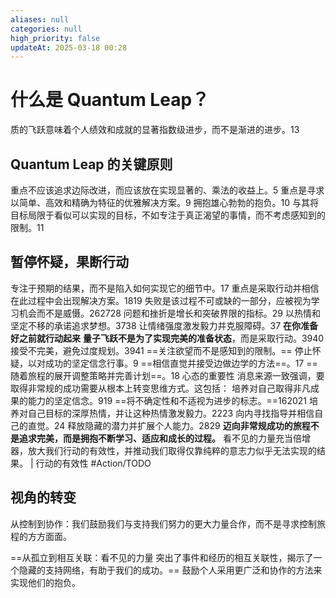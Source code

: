 ```yaml
---
aliases: null
categories: null
high_priority: false
updateAt: 2025-03-18 00:28
---
```

# 什么是 Quantum Leap？

质的飞跃意味着个人绩效和成就的显著指数级进步，而不是渐进的进步。13
## Quantum Leap 的关键原则
重点不应该追求边际改进，而应该放在实现显著的、乘法的收益上。5
重点是寻求以简单、高效和精确为特征的优雅解决方案。9
拥抱雄心勃勃的抱负。10
与其将目标局限于看似可以实现的目标，不如专注于真正渴望的事情，而不考虑感知到的限制。11
## 暂停怀疑，果断行动
专注于预期的结果，而不是陷入如何实现它的细节中。17
重点是采取行动并相信在此过程中会出现解决方案。1819
失败是该过程不可或缺的一部分，应被视为学习机会而不是威慑。262728
问题和挫折是增长和突破界限的指标。29
以热情和坚定不移的承诺追求梦想。3738
让情绪强度激发毅力并克服障碍。37
**在你准备好之前就行动起来**
**量子飞跃不是为了实现完美的准备状态**，而是采取行动。3940
接受不完美，避免过度规划。3941
==关注欲望而不是感知到的限制。==
停止怀疑，以对成功的坚定信念行事。9
==相信直觉并接受边做边学的方法==。17
==随着旅程的展开调整策略并完善计划==。18
心态的重要性
消息来源一致强调，要取得非常规的成功需要从根本上转变思维方式。这包括：
培养对自己取得非凡成果的能力的坚定信念。919
==将不确定性和不适视为进步的标志。==162021
培养对自己目标的深厚热情，并让这种热情激发毅力。2223
向内寻找指导并相信自己的直觉。24
释放隐藏的潜力并扩展个人能力。2829
**迈向非常规成功的旅程不是追求完美，而是拥抱不断学习、适应和成长的过程。**
看不见的力量充当倍增器，放大我们行动的有效性，并推动我们取得仅靠纯粹的意志力似乎无法实现的结果。 |  行动的有效性 #Action/TODO
## 视角的转变
从控制到协作：我们鼓励我们与支持我们努力的更大力量合作，而不是寻求控制旅程的方方面面。

==从孤立到相互关联：看不见的力量 突出了事件和经历的相互关联性，揭示了一个隐藏的支持网络，有助于我们的成功。==
鼓励个人采用更广泛和协作的方法来实现他们的抱负。
